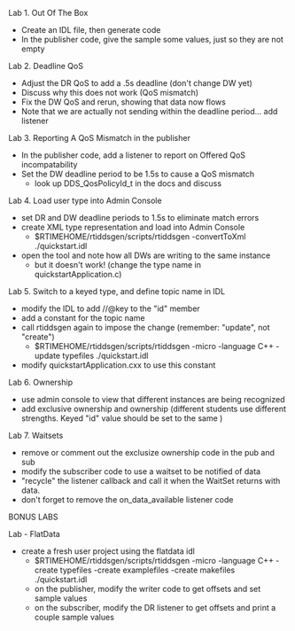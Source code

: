 Lab 1. Out Of The Box

  - Create an IDL file, then generate code
  - In the publisher code, give the sample some values, just so they are not empty

Lab 2. Deadline QoS

  - Adjust the DR QoS to add a .5s deadline (don't change DW yet)
  - Discuss why this does not work (QoS mismatch)
  - Fix the DW QoS and rerun, showing that data now flows
  - Note that we are actually not sending within the deadline period... add listener

Lab 3. Reporting A QoS Mismatch in the publisher

  - In the publisher code, add a listener to report on Offered QoS incompatability
  - Set the DW deadline period to be 1.5s to cause a QoS mismatch
    - look up DDS_QosPolicyId_t in the docs and discuss

Lab 4. Load user type into Admin Console

  - set DR and DW deadline periods to 1.5s to eliminate match errors
  - create XML type representation and load into Admin Console
    - $RTIMEHOME/rtiddsgen/scripts/rtiddsgen -convertToXml ./quickstart.idl
  - open the tool and note how all DWs are writing to the same instance
    - but it doesn't work! (change the type name in quickstartApplication.c)

Lab 5. Switch to a keyed type, and define topic name in IDL

  - modify the IDL to add //@key to the "id" member
  - add a constant for the topic name
  - call rtiddsgen again to impose the change (remember: "update", not "create")
    - $RTIMEHOME/rtiddsgen/scripts/rtiddsgen -micro -language C++ -update typefiles ./quickstart.idl
  - modify quickstartApplication.cxx to use this constant

Lab 6. Ownership

  - use admin console to view that different instances are being recognized
  - add exclusive ownership and ownership (different students use different
    strengths. Keyed "id" value should be set to the same )

Lab 7. Waitsets

  - remove or comment out the exclusize ownership code in the pub and sub
  - modify the subscriber code to use a waitset to be notified of data
  - "recycle" the listener callback and call it when the WaitSet returns with
    data.
  - don't forget to remove the on_data_available listener code


BONUS LABS

Lab - FlatData

  - create a fresh user project using the flatdata idl
    - $RTIMEHOME/rtiddsgen/scripts/rtiddsgen -micro -language C++ -create typefiles -create examplefiles -create makefiles ./quickstart.idl 
    - on the publisher, modify the writer code to get offsets and set sample values
    - on the subscriber, modify the DR listener to get offsets and print a couple sample values
    

